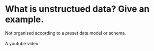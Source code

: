 # What is unstructued data? Give an example.
Not organised according to a preset data model or schema.<br><br>A youtube video

